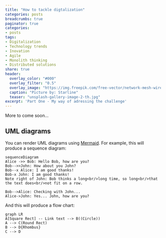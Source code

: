 ```yaml
---
title: "How to tackle digtalization"
categories: posts
breadcrumbs: true
paginator: true
categories: 
- posts
tags:
- Digitalization
- Technology trends
- Inovation
- Agile
- Monolith thinking
- Distributed solutions
share: true
header:
  overlay_color: "#000"
  overlay_filter: "0.5"
  overlay_image: "https://img.freepik.com/free-vector/network-mesh-wire-digital-technology-background_1017-27428.jpg?w=1800&t=st=1678218778~exp=1678219378~hmac=47a00ef81b3f3f73343c493a29b76af8b2c55d29eab45ca78558d47ff335daec"
  caption: "Picture by: Starline"
  teaser: "unsplash-gallery-image-2-th.jpg"
excerpt: 'Part One - My way of adressing the challenge'
---
```

More to come soon...

## UML diagrams

You can render UML diagrams using [Mermaid](https://mermaidjs.github.io/). For example, this will produce a sequence diagram:

```mermaid
sequenceDiagram
Alice ->> Bob: Hello Bob, how are you?
Bob-->>John: How about you John?
Bob--x Alice: I am good thanks!
Bob-x John: I am good thanks!
Note right of John: Bob thinks a long<br/>long time, so long<br/>that the text does<br/>not fit on a row.

Bob-->Alice: Checking with John...
Alice->John: Yes... John, how are you?
```

And this will produce a flow chart:

```mermaid
graph LR
A[Square Rect] -- Link text --> B((Circle))
A --> C(Round Rect)
B --> D{Rhombus}
C --> D
```
